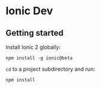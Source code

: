 # Ionic Dev

## Getting started

Install Ionic 2 globally:
```
npm install -g ionic@beta
```

`cd` to a project subdirectory and run:
```
npm install
```
